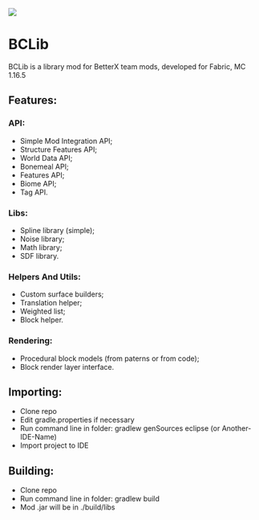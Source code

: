 [![](https://jitpack.io/v/paulevsGitch/BCLib.svg)](https://jitpack.io/#paulevsGitch/BCLib)
# BCLib
BCLib is a library mod for BetterX team mods, developed for Fabric, MC 1.16.5

## Features:
### API:
* Simple Mod Integration API;
* Structure Features API;
* World Data API;
* Bonemeal API;
* Features API;
* Biome API;
* Tag API.

### Libs:
* Spline library (simple);
* Noise library;
* Math library;
* SDF library.

### Helpers And Utils:
* Custom surface builders;
* Translation helper;
* Weighted list;
* Block helper.

### Rendering:
* Procedural block models (from paterns or from code);
* Block render layer interface.

## Importing:
* Clone repo
* Edit gradle.properties if necessary
* Run command line in folder: gradlew genSources eclipse (or Another-IDE-Name)
* Import project to IDE

## Building:
* Clone repo
* Run command line in folder: gradlew build
* Mod .jar will be in ./build/libs
